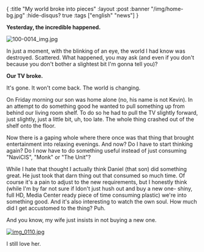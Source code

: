 {
  :title "My world broke into pieces"
  :layout :post
  :banner "/img/home-bg.jpg"
  :hide-disqus? true
  :tags ["english" "news"]
}

**Yesterday, the incredible happened.**

![100-0014\_img.jpg](/img/uploads/2007/08/100-0014_img.jpg)

In just a moment, with the blinking of an eye, the world I had know was destroyed. Scattered. What happened, you may ask (and even if you don't because you don't bother a slightest bit I'm gonna tell you)?

**Our TV broke.**

It's gone. It won't come back. The world is changing.

On Friday morning our son was home alone (no, his name is not Kevin). In an attempt to do something good he wanted to pull something up from behind our living room shelf. To do so he had to pull the TV slightly forward, just slightly, just a little bit, uh, too late. The whole thing crashed out of the shelf onto the floor.

Now there is a gaping whole where there once was that thing that brought entertainment into relaxing evenings. And now? Do I have to start thinking again? Do I now have to do something useful instead of just consuming "NaviCIS", "Monk" or "The Unit"?

While I hate that thought I actually think Daniel (that son) did something great. He just took that darn thing out that consumed so much time. Of course it's a pain to adjust to the new requirements, but I honestly think (while I'm by far not sure if Idon't just hush out and buy a new one- shiny, full HD, Media Center ready piece of time consuming plastic) we're into something good. And it's also interesting to watch the own soul. How much did I get accustomed to the thing? Puh.

And you know, my wife just insists in not buying a new one.

[![img\_0110.jpg](/img/uploads/2007/08/img_0110.jpg)](http://blog.agynamix.de/?attachment_id=108 "img_0110.jpg")

I still love her.
